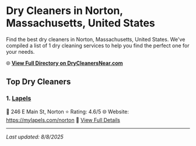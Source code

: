 # Dry Cleaners in Norton, Massachusetts, United States

Find the best dry cleaners in Norton, Massachusetts, United States. We've compiled a list of 1 dry cleaning services to help you find the perfect one for your needs.

🌐 **[View Full Directory on DryCleanersNear.com](https://drycleanersnear.com/city/US/Massachusetts/Norton)**

## Top Dry Cleaners

### 1. [Lapels](https://drycleanersnear.com/dryCleaner/688193bca2f5b6ba0749a057/lapels)
📍 246 E Main St, Norton
⭐ Rating: 4.6/5
🌐 Website: https://mylapels.com/norton
🔗 [View Full Details](https://drycleanersnear.com/dryCleaner/688193bca2f5b6ba0749a057/lapels)


---

*Last updated: 8/8/2025*
